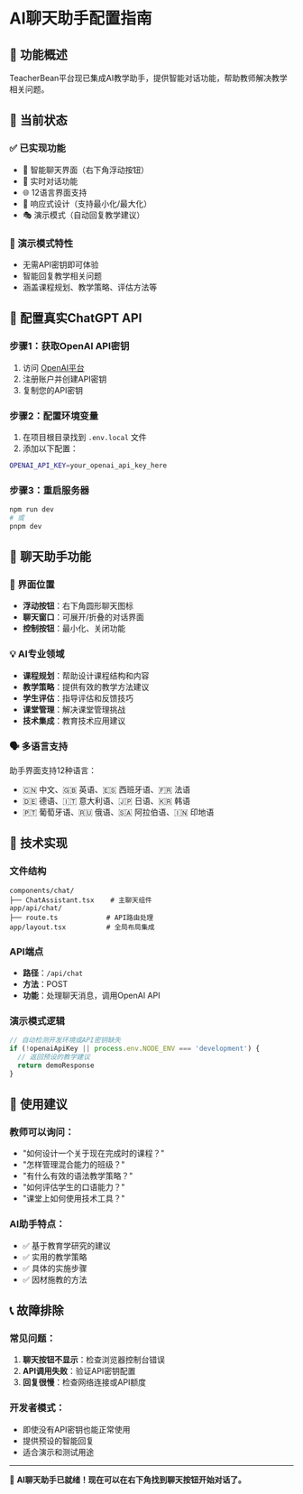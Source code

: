 # AI聊天助手配置指南

## 🎯 功能概述

TeacherBean平台现已集成AI教学助手，提供智能对话功能，帮助教师解决教学相关问题。

## 🚀 当前状态

### ✅ 已实现功能
- 🤖 智能聊天界面（右下角浮动按钮）
- 💬 实时对话功能
- 🌐 12语言界面支持
- 📱 响应式设计（支持最小化/最大化）
- 🎭 演示模式（自动回复教学建议）

### 🔧 演示模式特性
- 无需API密钥即可体验
- 智能回复教学相关问题
- 涵盖课程规划、教学策略、评估方法等

## 🔑 配置真实ChatGPT API

### 步骤1：获取OpenAI API密钥
1. 访问 [OpenAI平台](https://platform.openai.com/api-keys)
2. 注册账户并创建API密钥
3. 复制您的API密钥

### 步骤2：配置环境变量
1. 在项目根目录找到 `.env.local` 文件
2. 添加以下配置：
```bash
OPENAI_API_KEY=your_openai_api_key_here
```

### 步骤3：重启服务器
```bash
npm run dev
# 或
pnpm dev
```

## 🎨 聊天助手功能

### 📍 界面位置
- **浮动按钮**：右下角圆形聊天图标
- **聊天窗口**：可展开/折叠的对话界面
- **控制按钮**：最小化、关闭功能

### 💡 AI专业领域
- **课程规划**：帮助设计课程结构和内容
- **教学策略**：提供有效的教学方法建议
- **学生评估**：指导评估和反馈技巧
- **课堂管理**：解决课堂管理挑战
- **技术集成**：教育技术应用建议

### 🗣️ 多语言支持
助手界面支持12种语言：
- 🇨🇳 中文、🇬🇧 英语、🇪🇸 西班牙语、🇫🇷 法语
- 🇩🇪 德语、🇮🇹 意大利语、🇯🇵 日语、🇰🇷 韩语
- 🇵🇹 葡萄牙语、🇷🇺 俄语、🇸🇦 阿拉伯语、🇮🇳 印地语

## 🔧 技术实现

### 文件结构
```
components/chat/
├── ChatAssistant.tsx    # 主聊天组件
app/api/chat/
├── route.ts            # API路由处理
app/layout.tsx          # 全局布局集成
```

### API端点
- **路径**：`/api/chat`
- **方法**：POST
- **功能**：处理聊天消息，调用OpenAI API

### 演示模式逻辑
```typescript
// 自动检测开发环境或API密钥缺失
if (!openaiApiKey || process.env.NODE_ENV === 'development') {
  // 返回预设的教学建议
  return demoResponse
}
```

## 🎯 使用建议

### 教师可以询问：
- "如何设计一个关于现在完成时的课程？"
- "怎样管理混合能力的班级？"
- "有什么有效的语法教学策略？"
- "如何评估学生的口语能力？"
- "课堂上如何使用技术工具？"

### AI助手特点：
- ✅ 基于教育学研究的建议
- ✅ 实用的教学策略
- ✅ 具体的实施步骤
- ✅ 因材施教的方法

## 📞 故障排除

### 常见问题：
1. **聊天按钮不显示**：检查浏览器控制台错误
2. **API调用失败**：验证API密钥配置
3. **回复很慢**：检查网络连接或API额度

### 开发者模式：
- 即使没有API密钥也能正常使用
- 提供预设的智能回复
- 适合演示和测试用途

---

🎉 **AI聊天助手已就绪！现在可以在右下角找到聊天按钮开始对话了。**